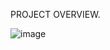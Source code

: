 PROJECT OVERVIEW.

![image](https://github.com/ejramirezdev/Coursescar/assets/115120199/87524063-5233-43a8-a7a6-7a06bdb7b46e)
